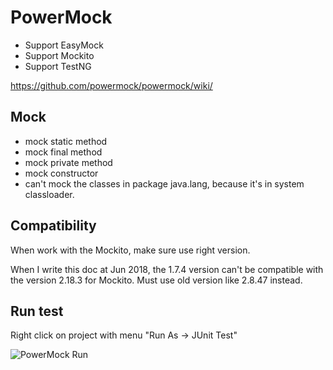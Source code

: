# PowerMock

- Support EasyMock
- Support Mockito
- Support TestNG


https://github.com/powermock/powermock/wiki/

## Mock

- mock static method
- mock final method
- mock private method
- mock constructor
- can't mock the classes in package java.lang, because it's in system classloader.

## Compatibility

When work with the Mockito, make sure use right version.

When I write this doc at Jun 2018, the 1.7.4 version can't be compatible with the version 2.18.3 for Mockito.
Must use old version like 2.8.47 instead.

## Run test

Right click on project with menu "Run As -> JUnit Test"

![PowerMock Run](/powermock-runtest.png)